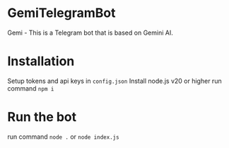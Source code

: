 # GemiTelegramBot
Gemi - This is a Telegram bot that is based on Gemini AI.

# Installation
Setup tokens and api keys in `config.json`
Install node.js v20 or higher
run command `npm i`

# Run the bot
run command `node .` or `node index.js`
